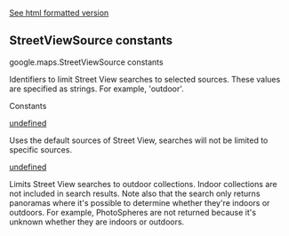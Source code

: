 [See html formatted version](https://huasofoundries.github.io/google-maps-documentation/StreetViewSource.html)

StreetViewSource constants
--------------------------

google.maps.StreetViewSource constants

Identifiers to limit Street View searches to selected sources. These values are specified as strings. For example, 'outdoor'.

Constants

[undefined](#StreetViewSource.DEFAULT)

Uses the default sources of Street View, searches will not be limited to specific sources.

[undefined](#StreetViewSource.OUTDOOR)

Limits Street View searches to outdoor collections. Indoor collections are not included in search results. Note also that the search only returns panoramas where it's possible to determine whether they're indoors or outdoors. For example, PhotoSpheres are not returned because it's unknown whether they are indoors or outdoors.